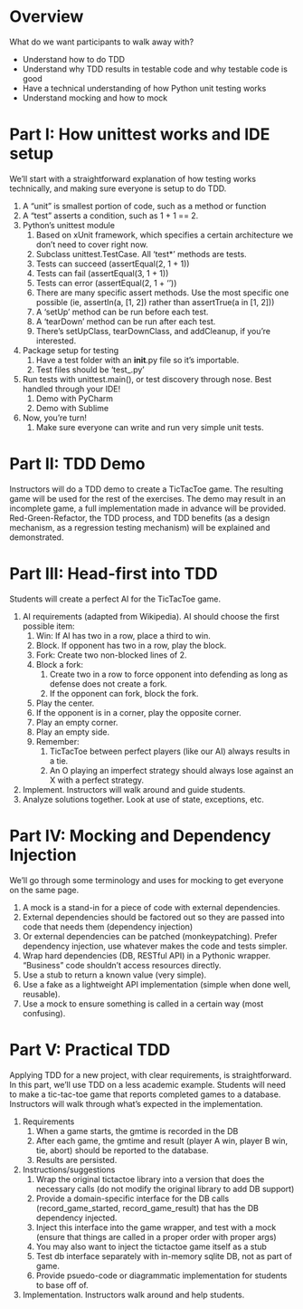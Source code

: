 Overview
===

What do we want participants to walk away with?

  * Understand how to do TDD
  * Understand why TDD results in testable code and why testable code is good
  * Have a technical understanding of how Python unit testing works
  * Understand mocking and how to mock

Part I: How unittest works and IDE setup
===

We’ll start with a straightforward explanation of how testing works technically,
and making sure everyone is setup to do TDD.

1. A “unit” is smallest portion of code, such as a method or function
2. A “test” asserts a condition, such as 1 + 1 == 2.
3. Python’s unittest module
    1. Based on xUnit framework, which specifies a certain architecture we don’t need to cover right now.
    2. Subclass unittest.TestCase. All ‘test*’ methods are tests.
    3. Tests can succeed (assertEqual(2, 1 + 1))
    4. Tests can fail (assertEqual(3, 1 + 1))
    5. Tests can error (assertEqual(2, 1 + ‘’))
    6. There are many specific assert methods. Use the most specific one possible (ie, assertIn(a, [1, 2]) rather than assertTrue(a in [1, 2]))
    7. A ‘setUp’ method can be run before each test.
    8. A ‘tearDown’ method can be run after each test.
    9. There’s setUpClass, tearDownClass, and addCleanup, if you’re interested.
1. Package setup for testing
    1. Have a test folder with an __init__.py file so it’s importable.
    2. Test files should be ‘test_<modulename>.py’
1. Run tests with unittest.main(), or test discovery through nose. Best handled through your IDE!
    1. Demo with PyCharm
    2. Demo with Sublime
1. Now, you’re turn!
    1. Make sure everyone can write and run very simple unit tests.

Part II: TDD Demo
===

Instructors will do a TDD demo to create a TicTacToe game.
The resulting game will be used for the rest of the exercises.
The demo may result in an incomplete game,
a full implementation made in advance will be provided.
Red-Green-Refactor, the TDD process,
and TDD benefits (as a design mechanism, as a regression testing mechanism)
will be explained and demonstrated.

Part III: Head-first into TDD
===

Students will create a perfect AI for the TicTacToe game.

1. AI requirements (adapted from Wikipedia). AI should choose the first possible item:
    1. Win: If AI has two in a row, place a third to win.
    2. Block. If opponent has two in a row, play the block.
    3. Fork: Create two non-blocked lines of 2.
    4. Block a fork:
        1. Create two in a row to force opponent into defending as long as defense does not create a fork.
        2. If the opponent can fork, block the fork.
    1. Play the center.
    2. If the opponent is in a corner, play the opposite corner.
    3. Play an empty corner.
    4. Play an empty side.
    5. Remember:
        1. TicTacToe between perfect players (like our AI) always results in a tie.
        2. An O playing an imperfect strategy should always lose against an X with a perfect strategy.
1. Implement. Instructors will walk around and guide students.
2. Analyze solutions together. Look at use of state, exceptions, etc.

Part IV: Mocking and Dependency Injection
===

We’ll go through some terminology and uses for mocking to get everyone on the same page.

1. A mock is a stand-in for a piece of code with external dependencies.
2. External dependencies should be factored out so they are passed into code that needs them (dependency injection)
3. Or external dependencies can be patched (monkeypatching). Prefer dependency injection, use whatever makes the code and tests simpler.
4. Wrap hard dependencies (DB, RESTful API) in a Pythonic wrapper. “Business” code shouldn’t access resources directly.
5. Use a stub to return a known value (very simple).
6. Use a fake as a lightweight API implementation (simple when done well, reusable).
7. Use a mock to ensure something is called in a certain way (most confusing).

Part V: Practical TDD
===

Applying TDD for a new project, with clear requirements, is straightforward.
In this part, we’ll use TDD on a less academic example.
Students will need to make a tic-tac-toe game that reports completed games
to a database.
Instructors will walk through what’s expected in the implementation.

1. Requirements
    1. When a game starts, the gmtime is recorded in the DB
    2. After each game, the gmtime and result (player A win, player B win, tie, abort) should be reported to the database.
    3. Results are persisted.
1. Instructions/suggestions
    1. Wrap the original tictactoe library into a version that does the necessary calls (do not modify the original library to add DB support)
    2. Provide a domain-specific interface for the DB calls (record_game_started, record_game_result) that has the DB dependency injected.
    3. Inject this interface into the game wrapper, and test with a mock (ensure that things are called in a proper order with proper args)
    4. You may also want to inject the tictactoe game itself as a stub
    5. Test db interface separately with in-memory sqlite DB, not as part of game.
    6. Provide psuedo-code or diagrammatic implementation for students to base off of.
1. Implementation. Instructors walk around and help students.
